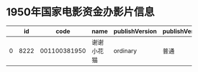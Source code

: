 # 1950年国家电影资金办影片信息


|    | id |  code  |  name  | publishVersion | publishVersionName |   type  |  typeName  |   producerName  |  publisherName  |  publishDate   |
| ---- | ---- | ---- | ---- | ---- | ----| ---- | ---- | ---- | ---- | ---- |
| 0 |  8222 |  001100381950 |  谢谢小花猫 |  ordinary |  普通 |  cartoon |  动画片 |  长影集团有限责任公司 |  暂空 |  -628502400000|

